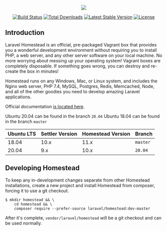 <p align="center"><img src="https://laravel.com/assets/img/components/logo-homestead.svg"></p>

<p align="center">
<a href="https://travis-ci.org/laravel/homestead"><img src="https://travis-ci.org/laravel/homestead.svg" alt="Build Status"></a>
<a href="https://packagist.org/packages/laravel/homestead"><img src="https://poser.pugx.org/laravel/homestead/d/total.svg" alt="Total Downloads"></a>
<a href="https://packagist.org/packages/laravel/homestead"><img src="https://poser.pugx.org/laravel/homestead/v/stable.svg" alt="Latest Stable Version"></a>
<a href="https://packagist.org/packages/laravel/homestead"><img src="https://poser.pugx.org/laravel/homestead/license.svg" alt="License"></a>
</p>

## Introduction

Laravel Homestead is an official, pre-packaged Vagrant box that provides you a wonderful development environment without requiring you to install PHP, a web server, and any other server software on your local machine. No more worrying about messing up your operating system! Vagrant boxes are completely disposable. If something goes wrong, you can destroy and re-create the box in minutes!

Homestead runs on any Windows, Mac, or Linux system, and includes the Nginx web server, PHP 7.4, MySQL, Postgres, Redis, Memcached, Node, and all of the other goodies you need to develop amazing Laravel applications.

Official documentation [is located here](https://laravel.com/docs/homestead).

Ubuntu 20.04 can be found in the branch `20.04` 
Ubuntu 18.04 can be found in the branch `master`

| Ubuntu LTS | Settler Version | Homestead Version | Branch
| -----------| -----------     | -----------       | -----------
| 18.04      | 10.x            | 11.x              | `master`
| 20.04      | 9.x             | 10.x              | `20.04`

## Developing Homestead

To keep any in-development changes separate from other Homestead installations, create a new project and install
Homestead from composer, forcing it to use a git checkout.

```
$ mkdir homestead && \
    cd homestead && \
    composer require --prefer-source laravel/homestead:dev-master
```

After it's complete, `vendor/laravel/homestead` will be a git checkout and can be used normally.
